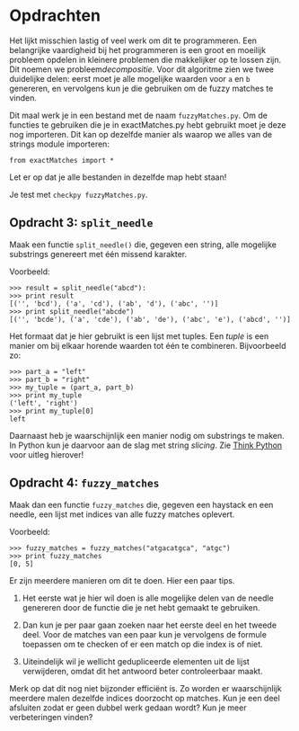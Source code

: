 # Opdrachten

Het lijkt misschien lastig of veel werk om dit te programmeren. Een belangrijke
vaardigheid bij het programmeren is een groot en moeilijk probleem opdelen in
kleinere problemen die makkelijker op te lossen zijn. Dit noemen we
probleem*decompositie*. Voor dit algoritme zien we twee duidelijke delen: eerst
moet je alle mogelijke waarden voor `a` en `b` genereren, en vervolgens kun je
die gebruiken om de fuzzy matches te vinden.

Dit maal werk je in een bestand met de naam `fuzzyMatches.py`. Om de functies te
gebruiken die je in exactMatches.py hebt gebruikt moet je deze nog importeren.
Dit kan op dezelfde manier als waarop we alles van de strings module importeren:

    from exactMatches import *

Let er op dat je alle bestanden in dezelfde map hebt staan!

Je test met `checkpy fuzzyMatches.py`.

## Opdracht 3: `split_needle`

Maak een functie `split_needle()` die, gegeven een string, alle mogelijke
substrings genereert met één missend karakter.

Voorbeeld:

    >>> result = split_needle("abcd"):
    >>> print result
    [('', 'bcd'), ('a', 'cd'), ('ab', 'd'), ('abc', '')]
    >>> print split_needle("abcde")
    [('', 'bcde'), ('a', 'cde'), ('ab', 'de'), ('abc', 'e'), ('abcd', '')]

Het formaat dat je hier gebruikt is een lijst met tuples. Een *tuple* is een manier om bij elkaar horende waarden tot één te combineren. Bijvoorbeeld zo:

    >>> part_a = "left"
    >>> part_b = "right"
    >>> my_tuple = (part_a, part_b)
    >>> print my_tuple
    ('left', 'right')
    >>> print my_tuple[0]
    left

Daarnaast heb je waarschijnlijk een manier nodig om substrings te maken. In Python kun je daarvoor aan de slag met string *slicing*. Zie [Think Python](http://greenteapress.com/thinkpython/html/thinkpython009.html#toc89) voor uitleg hierover!

## Opdracht 4: `fuzzy_matches`

Maak dan een functie `fuzzy_matches` die, gegeven een haystack en een needle,
een lijst met indices van alle fuzzy matches oplevert.

Voorbeeld:

    >>> fuzzy_matches = fuzzy_matches("atgacatgca", "atgc")
    >>> print fuzzy_matches
    [0, 5]

Er zijn meerdere manieren om dit te doen. Hier een paar tips.

1. Het eerste wat je hier wil doen is alle mogelijke delen van de needle genereren door de functie die je net hebt gemaakt te gebruiken.

2. Dan kun je per paar gaan zoeken naar het eerste deel en het tweede deel. Voor de matches van een paar kun je vervolgens de formule toepassen om te checken of er een match op die index is of niet.

3. Uiteindelijk wil je wellicht gedupliceerde elementen uit de lijst verwijderen, omdat dit het antwoord beter controleerbaar maakt.

Merk op dat dit nog niet bijzonder efficiënt is. Zo worden er waarschijnlijk
meerdere malen dezelfde indices doorzocht op matches. Kun je een deel afsluiten
zodat er geen dubbel werk gedaan wordt? Kun je meer verbeteringen vinden?
